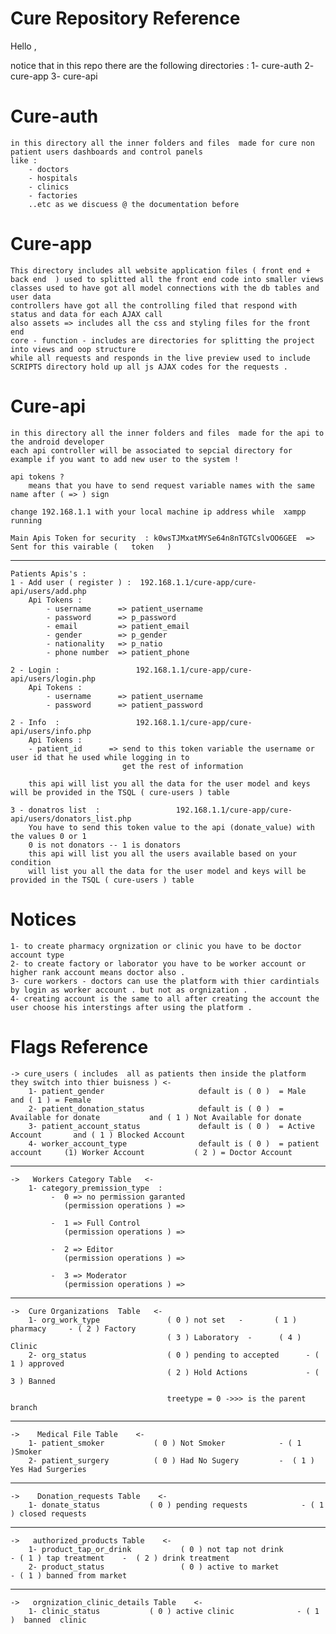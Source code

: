 # Cure Repository Reference


Hello , 

notice that in this repo there are the following directories : 
    1- cure-auth 
    2- cure-app 
    3- cure-api 


# Cure-auth 

    in this directory all the inner folders and files  made for cure non patient users dashboards and control panels 
    like : 
        - doctors 
        - hospitals 
        - clinics 
        - factories 
        ..etc as we discuess @ the documentation before 

# Cure-app
    This directory includes all website application files ( front end + back end  ) used to splitted all the front end code into smaller views 
    classes used to have got all model connections with the db tables and user data 
    controllers have got all the controlling filed that respond with status and data for each AJAX call 
    also assets => includes all the css and styling files for the front end  
    core - function - includes are directories for splitting the project into views and oop structure 
    while all requests and responds in the live preview used to include SCRIPTS directory hold up all js AJAX codes for the requests .

# Cure-api 

    in this directory all the inner folders and files  made for the api to the android developer 
    each api controller will be associated to sepcial directory for example if you want to add new user to the system ! 
    
    api tokens ? 
        means that you have to send request variable names with the same name after ( => ) sign 
        
    change 192.168.1.1 with your local machine ip address while  xampp running 

    Main Apis Token for security  : k0wsTJMxatMYSe64n8nTGTCslvOO6GEE  => Sent for this vairable (   token   ) 
--------------------------------------------------------------------------
    Patients Apis's : 
    1 - Add user ( register ) :  192.168.1.1/cure-app/cure-api/users/add.php
        Api Tokens : 
            - username      => patient_username
            - password      => p_password
            - email         => patient_email
            - gender        => p_gender 
            - nationality   => p_natio
            - phone number  => patient_phone

    2 - Login :                 192.168.1.1/cure-app/cure-api/users/login.php
        Api Tokens : 
            - username      => patient_username
            - password      => patient_password 
            
    2 - Info  :                 192.168.1.1/cure-app/cure-api/users/info.php
        Api Tokens : 
        - patient_id      => send to this token variable the username or user id that he used while logging in to 
                             get the rest of information 

        this api will list you all the data for the user model and keys will be provided in the TSQL ( cure-users ) table 

    3 - donatros list  :                 192.168.1.1/cure-app/cure-api/users/donators_list.php
        You have to send this token value to the api (donate_value) with the values 0 or 1 
        0 is not donators -- 1 is donators 
        this api will list you all the users available based on your condition 
        will list you all the data for the user model and keys will be provided in the TSQL ( cure-users ) table 


# Notices  
    1- to create pharmacy orgnization or clinic you have to be doctor account type 
    2- to create factory or laborator you have to be worker account or higher rank account means doctor also .
    3- cure workers - doctors can use the platform with thier cardintials by login as worker account . but not as orgnization .
    4- creating account is the same to all after creating the account the user choose his interstings after using the platform .
# Flags Reference 
    -> cure_users ( includes  all as patients then inside the platform they switch into thier buisness ) <-
        1- patient_gender                     default is ( 0 )  = Male         and ( 1 ) = Female 
        2- patient_donation_status            default is ( 0 )  = Available for donate           and ( 1 ) Not Available for donate 
        3- patient_account_status             default is ( 0 )  = Active Account       and ( 1 ) Blocked Account  
        4- worker_account_type                default is ( 0 )  = patient account     (1) Worker Account           ( 2 ) = Doctor Account 
--------------------------------------------------------------------------
    ->   Workers Category Table   <-
        1- category_premission_type  : 
             -  0 => no permission garanted                      
                (permission operations ) =>  

             -  1 => Full Control  
                (permission operations ) => 

             -  2 => Editor 
                (permission operations ) => 

             -  3 => Moderator 
                (permission operations ) => 
--------------------------------------------------------------------------
    ->  Cure Organizations  Table   <-
        1- org_work_type               ( 0 ) not set   -       ( 1 ) pharmacy     - ( 2 ) Factory    
                                       ( 3 ) Laboratory  -      ( 4 ) Clinic 
        2- org_status                  ( 0 ) pending to accepted      - ( 1 ) approved   
                                       ( 2 ) Hold Actions             - ( 3 ) Banned 

                                       treetype = 0 ->>> is the parent branch 
--------------------------------------------------------------------------
    ->    Medical File Table    <-
        1- patient_smoker           ( 0 ) Not Smoker            - ( 1 )Smoker 
        2- patient_surgery          ( 0 ) Had No Sugery         -  ( 1 ) Yes Had Surgeries
--------------------------------------------------------------------------
    ->    Donation_requests Table    <-
        1- donate_status           ( 0 ) pending requests            - ( 1 ) closed requests  
--------------------------------------------------------------------------
    ->   authorized_products Table    <-
        1- product_tap_or_drink           ( 0 ) not tap not drink             - ( 1 ) tap treatment    -  ( 2 ) drink treatment 
        2- product_status                 ( 0 ) active to market             - ( 1 ) banned from market  
--------------------------------------------------------------------------
    ->   orgnization_clinic_details Table    <-
        1- clinic_status           ( 0 ) active clinic              - ( 1 )  banned  clinic    
